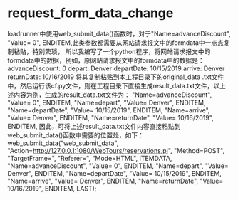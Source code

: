 # request_form_data_change
loadrunner中使用web_submit_data()函数时，对于"Name=advanceDiscount", "Value= 0", ENDITEM,此类参数都需要从网站请求报文中的formdata中一点点复制粘贴，特别繁琐，
所以我编写了一个python程序，将网站请求报文中的formdata中的数据，例如，原网站请求报文中的formdata中的数据是：
advanceDiscount: 0
depart: Denver
departDate: 10/15/2019
arrive: Denver
returnDate: 10/16/2019
将其复制粘贴到本工程目录下的original_data .txt文件中，然后运行该cf.py文件，则在工程目录下直接生成result_data.txt文件，以上述内容为例，生成的result_data.txt文件为：
"Name=advanceDiscount", "Value= 0", ENDITEM,
"Name=depart", "Value= Denver", ENDITEM,
"Name=departDate", "Value= 10/15/2019", ENDITEM,
"Name=arrive", "Value= Denver", ENDITEM,
"Name=returnDate", "Value= 10/16/2019", ENDITEM,
因此，可将上述result_data.txt文件内容直接粘贴到web_submit_data()函数中需要的位置处，如下：
web_submit_data("web_submit_data",
		"Action=http://127.0.0.1:1080/WebTours/reservations.pl",
		"Method=POST",
		"TargetFrame=",
		"Referer=",
		"Mode=HTML",
		ITEMDATA,
		"Name=advanceDiscount", "Value= 0", ENDITEM,
		"Name=depart", "Value= Denver", ENDITEM,
		"Name=departDate", "Value= 10/15/2019", ENDITEM,
		"Name=arrive", "Value= Denver", ENDITEM,
		"Name=returnDate", "Value= 10/16/2019", ENDITEM,
		LAST);
